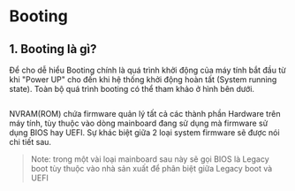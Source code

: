 # Booting

## 1. Booting là gì?

Để cho dễ hiểu Booting chính là quá trình khởi động của máy tính bắt đầu từ khi "Power UP" cho đến khi hệ thống khởi động hoàn tất (System running state). Toàn bộ quá trình booting có thể tham khảo ở hình bên dưới.

<img>

NVRAM(ROM) chứa firmware quản lý tất cả các thành phần Hardware trên máy tính, tùy thuộc vào dòng mainboard đang sử dụng mà firmware sử dụng BIOS hay UEFI. Sự khác biệt giữa 2 loại system firmware sẽ được nói chi tiết sau.
  > Note: trong một vài loại mainboard sau này sẽ gọi BIOS là Legacy boot tùy thuộc vào nhà sản xuất để phân biệt giữa Legacy boot và UEFI

